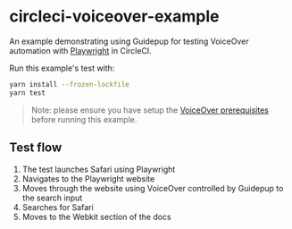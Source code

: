 # circleci-voiceover-example

An example demonstrating using Guidepup for testing VoiceOver automation with [Playwright](https://playwright.dev/) in CircleCI.

Run this example's test with:

```bash
yarn install --frozen-lockfile
yarn test
```

> Note: please ensure you have setup the [VoiceOver prerequisites](https://github.com/guidepup/guidepup/blob/main/guides/voiceover-prerequisites/README.md) before running this example.

## Test flow

1. The test launches Safari using Playwright
2. Navigates to the Playwright website
3. Moves through the website using VoiceOver controlled by Guidepup to the search input
4. Searches for Safari
5. Moves to the Webkit section of the docs
